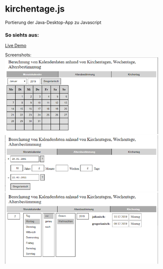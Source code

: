 # kirchentage.js
Portierung der Java-Desktop-App zu Javascript

### So siehts aus:
[Live Demo](https://raw.githack.com/sascha-broich/kirchentage.js/master/kirchentage.html)

Screenshots:
![Wochentag](https://github.com/sascha-broich/kirchentage.js/raw/master/monatskalender.png)
![Altersbestimmung](https://github.com/sascha-broich/kirchentage.js/raw/master/altersbestimmung.png)
![Kirchentag](https://github.com/sascha-broich/kirchentage.js/raw/master/kirchentag.png)
